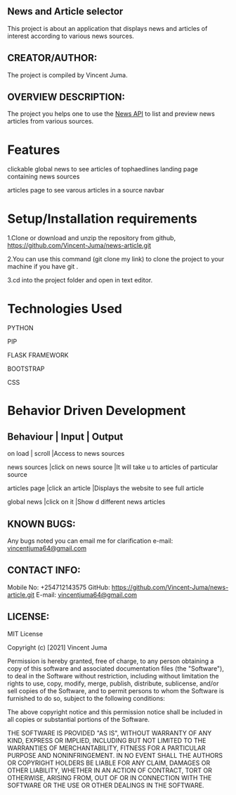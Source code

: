 ## News and Article selector
 This project is about an application that displays news and articles of interest according to various news sources.

## CREATOR/AUTHOR:
The project is compiled by Vincent Juma.

## OVERVIEW DESCRIPTION:
The project you helps one to use the <a href="www.newsapi.com">News API</a> to list and preview news articles from various sources.

# Features

clickable global news to see articles of tophaedlines
landing page containing news sources

articles page to see varous articles in a source
navbar

# Setup/Installation requirements
1.Clone or download and unzip the repository from github, https://github.com/Vincent-Juma/news-article.git

2.You can use this command (git clone my link) to clone the project to your machine if you have git .

3.cd into the project folder and open in text editor.


# Technologies Used
PYTHON

PIP

FLASK FRAMEWORK

BOOTSTRAP

CSS

# Behavior Driven Development
Behaviour         | Input                         | Output
-----------------------------------------------------------------------------
on load           | scroll                        |Access to news sources

news sources      |click on news source           |It will take u to articles of
                                                    particular source

articles page      |click an article               |Displays the website to see full 
                                                    article

global news       |click on it                   |Show d                                                 different news articles

## KNOWN BUGS:
Any bugs noted you can email me for clarification e-mail: vincentjuma64@gmail.com

## CONTACT INFO:
Mobile No: +254712143575
GitHub: https://github.com/Vincent-Juma/news-article.git
E-mail: vincentjuma64@gmail.com

## LICENSE:
MIT License

Copyright (c) [2021] Vincent Juma

Permission is hereby granted, free of charge, to any person obtaining a copy of this software and associated documentation files (the "Software"), to deal in the Software without restriction, including without limitation the rights to use, copy, modify, merge, publish, distribute, sublicense, and/or sell copies of the Software, and to permit persons to whom the Software is furnished to do so, subject to the following conditions:

The above copyright notice and this permission notice shall be included in all copies or substantial portions of the Software.

THE SOFTWARE IS PROVIDED "AS IS", WITHOUT WARRANTY OF ANY KIND, EXPRESS OR IMPLIED, INCLUDING BUT NOT LIMITED TO THE WARRANTIES OF MERCHANTABILITY, FITNESS FOR A PARTICULAR PURPOSE AND NONINFRINGEMENT. IN NO EVENT SHALL THE AUTHORS OR COPYRIGHT HOLDERS BE LIABLE FOR ANY CLAIM, DAMAGES OR OTHER LIABILITY, WHETHER IN AN ACTION OF CONTRACT, TORT OR OTHERWISE, ARISING FROM, OUT OF OR IN CONNECTION WITH THE SOFTWARE OR THE USE OR OTHER DEALINGS IN THE SOFTWARE.